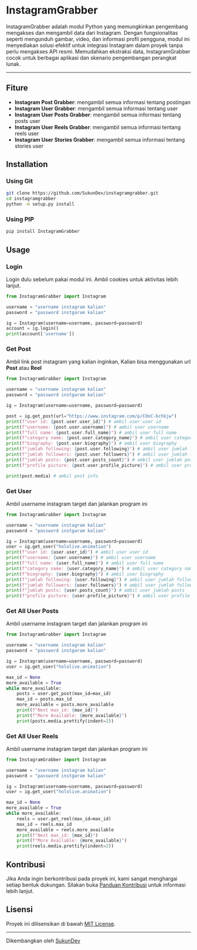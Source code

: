 # InstagramGrabber

InstagramGrabber adalah modul Python yang memungkinkan pengembang mengakses dan mengambil data dari Instagram. Dengan fungsionalitas seperti mengunduh gambar, video, dan informasi profil pengguna, modul ini menyediakan solusi efektif untuk integrasi Instagram dalam proyek tanpa perlu mengakses API resmi. Memudahkan ekstraksi data, InstagramGrabber cocok untuk berbagai aplikasi dan skenario pengembangan perangkat lunak.

---

## Fiture

- **Instagram Post Grabber**: mengambil semua informasi tentang postingan
- **Instagram User Grabber**: mengambil semua informasi tentang user
- **Instagram User Posts Grabber**: mengambil semua informasi tentang posts user
- **Instagram User Reels Grabber**: mengambil semua informasi tentang reels user
- **Instagram User Stories Grabber**: mengambil semua informasi tentang stories user

## Installation

### Using Git

```bash
git clone https://github.com/SukunDev/instagramgrabber.git
cd instagramgrabber
python -m setup.py install
```

### Using PIP

```bash
pip install InstagramGrabber
```

## Usage

### Login

Login dulu sebelum pakai modul ini. Ambil cookies untuk aktivitas lebih lanjut.

```python
from InstagramGrabber import Instagram

username = "username instagram kalian"
password = "password instgaram kalian"

ig = Instagram(username=username, password=password)
account = ig.login()
print(account['username'])
```

### Get Post

Ambil link post instagram yang kalian inginkan, Kalian bisa menggunakan url **Post** atau **Reel**

```python
from InstagramGrabber import Instagram

username = "username instagram kalian"
password = "password instgaram kalian"

ig = Instagram(username=username, password=password)

post = ig.get_post(url="https://www.instagram.com/p/C0oC-bchkjw")
print(f"user id: {post.user.user_id}") # ambil user user id
print(f"username: {post.user.username}") # ambil user username
print(f"full name: {post.user.full_name}") # ambil user full name
print(f"category name: {post.user.category_name}") # ambil user category name
print(f"biography: {post.user.biography}") # ambil user biography
print(f"jumlah following: {post.user.following}") # ambil user jumlah following
print(f"jumlah followers: {post.user.followers}") # ambil user jumlah followers
print(f"jumlah posts: {post.user.posts_count}") # ambil user jumlah posts
print(f"profile picture: {post.user.profile_picture}") # ambil user profile picture

print(post.media) # ambil post info
```

### Get User

Ambil username instagram target dan jalankan program ini

```python
from InstagramGrabber import Instagram

username = "username instagram kalian"
password = "password instgaram kalian"

ig = Instagram(username=username, password=password)
user = ig.get_user("hololive.animation")
print(f"user id: {user.user_id}") # ambil user user id
print(f"username: {user.username}") # ambil user username
print(f"full name: {user.full_name}") # ambil user full name
print(f"category name: {user.category_name}") # ambil user category name
print(f"biography: {user.biography}") # ambil user biography
print(f"jumlah following: {user.following}") # ambil user jumlah following
print(f"jumlah followers: {user.followers}") # ambil user jumlah followers
print(f"jumlah posts: {user.posts_count}") # ambil user jumlah posts
print(f"profile picture: {user.profile_picture}") # ambil user profile picture
```

### Get All User Posts

Ambil username instagram target dan jalankan program ini

```python
from InstagramGrabber import Instagram

username = "username instagram kalian"
password = "password instgaram kalian"

ig = Instagram(username=username, password=password)
user = ig.get_user("hololive.animation")

max_id = None
more_available = True
while more_available:
    posts = user.get_post(max_id=max_id)
    max_id = posts.max_id
    more_available = posts.more_available
    print(f"Next max_id: {max_id}")
    print(f"More Available: {more_available}")
    print(posts.media.prettify(indent=2))
```

### Get All User Reels

Ambil username instagram target dan jalankan program ini

```python
from InstagramGrabber import Instagram

username = "username instagram kalian"
password = "password instgaram kalian"

ig = Instagram(username=username, password=password)
user = ig.get_user("hololive.animation")

max_id = None
more_available = True
while more_available:
    reels = user.get_reel(max_id=max_id)
    max_id = reels.max_id
    more_available = reels.more_available
    print(f"Next max_id: {max_id}")
    print(f"More Available: {more_available}")
    print(reels.media.prettify(indent=2))
```

## Kontribusi

Jika Anda ingin berkontribusi pada proyek ini, kami sangat menghargai setiap bentuk dukungan. Silakan buka [Panduan Kontribusi](CONTRIBUTING.md) untuk informasi lebih lanjut.

## Lisensi

Proyek ini dilisensikan di bawah [MIT License](LICENSE).

---

Dikembangkan oleh [SukunDev](https://github.com/SukunDev)
